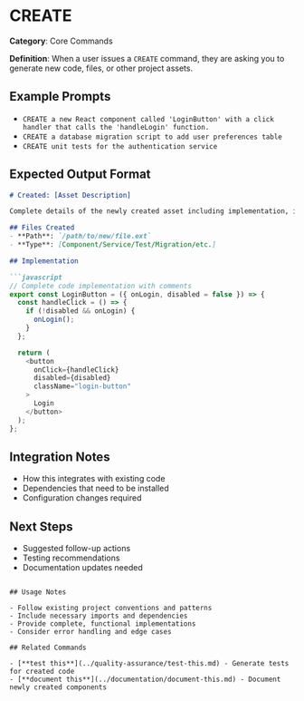 # CREATE

**Category**: Core Commands

**Definition**: When a user issues a `CREATE` command, they are asking you to generate new code, files, or other project assets.

## Example Prompts

- `CREATE a new React component called 'LoginButton' with a click handler that calls the 'handleLogin' function.`
- `CREATE a database migration script to add user preferences table`
- `CREATE unit tests for the authentication service`

## Expected Output Format

```markdown
# Created: [Asset Description]

Complete details of the newly created asset including implementation, integration notes, and next steps.

## Files Created
- **Path**: `/path/to/new/file.ext`
- **Type**: [Component/Service/Test/Migration/etc.]

## Implementation

```javascript
// Complete code implementation with comments
export const LoginButton = ({ onLogin, disabled = false }) => {
  const handleClick = () => {
    if (!disabled && onLogin) {
      onLogin();
    }
  };

  return (
    <button
      onClick={handleClick}
      disabled={disabled}
      className="login-button"
    >
      Login
    </button>
  );
};
```

## Integration Notes

- How this integrates with existing code
- Dependencies that need to be installed
- Configuration changes required

## Next Steps

- Suggested follow-up actions
- Testing recommendations
- Documentation updates needed
```

## Usage Notes

- Follow existing project conventions and patterns
- Include necessary imports and dependencies
- Provide complete, functional implementations
- Consider error handling and edge cases

## Related Commands

- [**test this**](../quality-assurance/test-this.md) - Generate tests for created code
- [**document this**](../documentation/document-this.md) - Document newly created components
